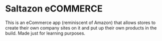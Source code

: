 # Saltazon eCOMMERCE

  This is an eCommerce app (reminiscent of Amazon) that allows stores to create their own company sites on it and put up their own products in the build. Made just for learning purposes.
